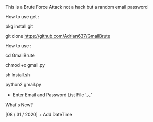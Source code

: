  This is a Brute Force Attack
not a hack but a random email password

How to use get :
  
  pkg install git

  git clone https://github.com/Adrian637/GmailBrute

How to use :

  cd GmailBrute

  chmod +x gmail.py 

  sh Install.sh

  python2 gmail.py

+ Enter Email and Password List File ‘︿’


What's New?

[08 / 31 / 2020] + Add DateTime

  

